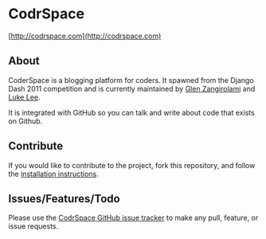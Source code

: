 # CodrSpace

[http://codrspace.com](http://codrspace.com)

## About

CoderSpace is a blogging platform for coders. It spawned from the Django Dash 2011 competition and is currently
maintained by [Glen Zangirolami](https://github.com/glenbot) and [Luke Lee](https://github.com/durden).

It is integrated with GitHub so you can talk and write about code that exists on Github.

## Contribute

If you would like to contribute to the project, fork this repository, and follow the 
[installation instructions](https://github.com/Codrspace/codrspace/blob/master/INSTALL.md).

## Issues/Features/Todo

Please use the [CodrSpace GitHub issue tracker](https://github.com/Codrspace/codrspace/issues) to make any pull, feature, or issue requests.
